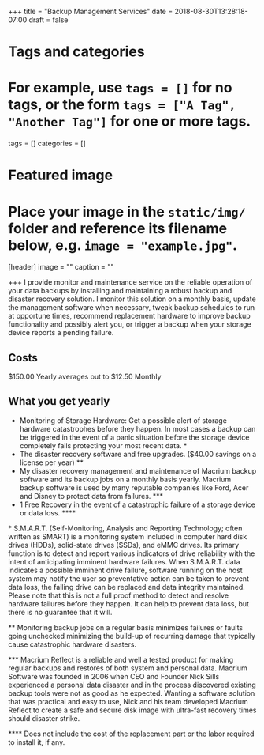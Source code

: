 +++
title = "Backup Management Services"
date = 2018-08-30T13:28:18-07:00
draft = false

# Tags and categories
# For example, use `tags = []` for no tags, or the form `tags = ["A Tag", "Another Tag"]` for one or more tags.
tags = []
categories = []

# Featured image
# Place your image in the `static/img/` folder and reference its filename below, e.g. `image = "example.jpg"`.
[header]
image = ""
caption = ""

+++
I provide monitor and maintenance service on the reliable operation of your data backups by installing and maintaining a robust backup and disaster recovery solution. I monitor this solution on a monthly basis, update the management software when necessary, tweak backup schedules to run at opportune times, recommend replacement hardware to improve backup functionality and possibly alert you, or trigger a backup when your storage device reports a pending failure.

## Costs
$150.00 Yearly averages out to $12.50 Monthly

## What you get yearly
- Monitoring of Storage Hardware: Get a possible alert of storage hardware catastrophes before they happen. In most cases a backup can be triggered in the event of a panic situation before the storage device completely fails protecting your most recent data. \*
- The disaster recovery software and free upgrades. ($40.00 savings on a license per year) \*\*
- My disaster recovery management and maintenance of Macrium backup software and its backup jobs on a monthly basis yearly. Macrium backup software is used by many reputable companies like Ford, Acer and Disney to protect data from failures. \*\*\*
- 1 Free Recovery in the event of a catastrophic failure of a storage device or data loss. \*\*\*\*

\* S.M.A.R.T. (Self-Monitoring, Analysis and Reporting Technology; often written as SMART) is a monitoring system included in computer hard disk drives (HDDs), solid-state drives (SSDs), and eMMC drives. Its primary function is to detect and report various indicators of drive reliability with the intent of anticipating imminent hardware failures. When S.M.A.R.T. data indicates a possible imminent drive failure, software running on the host system may notify the user so preventative action can be taken to prevent data loss, the failing drive can be replaced and data integrity maintained. Please note that this is not a full proof method to detect and resolve hardware failures before they happen. It can help to prevent data loss, but there is no guarantee that it will.

\*\* Monitoring backup jobs on a regular basis minimizes failures or faults going unchecked minimizing the build-up of recurring damage that typically cause catastrophic hardware disasters.

\*\*\* Macrium Reflect is a reliable and well a tested product for making regular backups and restores of both system and personal data. Macrium Software was founded in 2006 when CEO and Founder Nick Sills experienced a personal data disaster and in the process discovered existing backup tools were not as good as he expected. Wanting a software solution that was practical and easy to use, Nick and his team developed Macrium Reflect to create a safe and secure disk image with ultra-fast recovery times should disaster strike.


\*\*\*\* Does not include the cost of the replacement part or the labor required to install it, if any.
